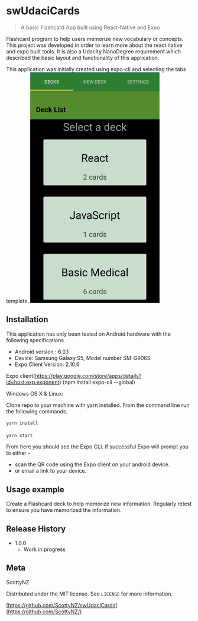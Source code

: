 # swUdaciCards
> A basic Flashcard App built using React-Native and Expo


Flashcard program to help users memorize new vocabulary or concepts.
This project was developed in order to learn more about the react native and expo
built tools. It is also a Udacity NanoDegree requirement which described the basic
layout and functionality of this application.

This application was initially created using expo-cli and selecting the tabs
template.
![swUdaciCards screenshot](Screenshot_DeckList.png)

## Installation

This application has only been tested on Android hardware with the following
specifications
  * Android version : 6.0.1
  * Device: Samsung Galaxy S5, Model number SM-G906S
  * Expo Client Version: 2.10.6

 Expo client(https://play.google.com/store/apps/details?id=host.exp.exponent)
 (npm install expo-cli --global)

Windows OS X & Linux:

Clone repo to your machine with yarn installed.
From the command line run the following commands.

```sh
yarn install

yarn start
```
From here you should see the Expo CLI. If successful Expo will prompt you to
either  -
  * scan the QR code using the Expo client on your android device.
  * or email a link to your device.



## Usage example

 Create a Flashcard deck to help memorize new information.
 Regularly retest to ensure you have memorized the information.


## Release History

* 1.0.0
    * Work in progress

## Meta

ScottyNZ

Distributed under the MIT license. See ``LICENSE`` for more information.

[https://github.com/ScottyNZ/swUdaciCards](https://github.com/ScottyNZ/)


